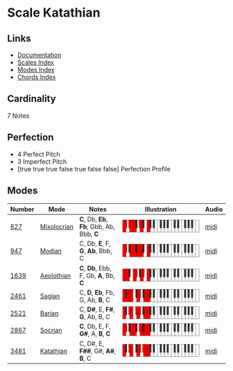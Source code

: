 # Scale Katathian

## Links

- [Documentation](index.md)
- [Scales Index](Scales.md)
- [Modes Index](Modes.md)
- [Chords Index](Chords.md)

## Cardinality

7 Notes

## Perfection

- 4 Perfect Pitch
- 3 Imperfect Pitch
- [true true true false true false false] Perfection Profile

## Modes

| Number | Mode | Notes | Illustration | Audio |
|--------|------|-------|--------------|-------|
| [827](https://ianring.com/musictheory/scales/827) | [Mixolocrian](ModeMixolocrian.md) | **C**, Db, **Eb**, **Fb**, Gbb, Ab, Bbb, **C** | ![CNaturalMixolocrian](ModeCNaturalMixolocrian.png) | [midi](https://github.com/edipermadi/music/blob/main/docs/ModeCNaturalMixolocrian.mid?raw=true) | 
| [947](https://ianring.com/musictheory/scales/947) | [Modian](ModeModian.md) | C, Db, **E**, F, **G**, **Ab**, Bbb, C | ![CNaturalModian](ModeCNaturalModian.png) | [midi](https://github.com/edipermadi/music/blob/main/docs/ModeCNaturalModian.mid?raw=true) | 
| [1639](https://ianring.com/musictheory/scales/1639) | [Aeolothian](ModeAeolothian.md) | **C**, **Db**, Ebb, F, Gb, **A**, Bb, **C** | ![CNaturalAeolothian](ModeCNaturalAeolothian.png) | [midi](https://github.com/edipermadi/music/blob/main/docs/ModeCNaturalAeolothian.mid?raw=true) | 
| [2461](https://ianring.com/musictheory/scales/2461) | [Sagian](ModeSagian.md) | C, **D**, **Eb**, Fb, G, Ab, **B**, C | ![CNaturalSagian](ModeCNaturalSagian.png) | [midi](https://github.com/edipermadi/music/blob/main/docs/ModeCNaturalSagian.mid?raw=true) | 
| [2521](https://ianring.com/musictheory/scales/2521) | [Barian](ModeBarian.md) | C, **D#**, E, **F#**, **G**, Ab, B, C | ![CNaturalBarian](ModeCNaturalBarian.png) | [midi](https://github.com/edipermadi/music/blob/main/docs/ModeCNaturalBarian.mid?raw=true) | 
| [2867](https://ianring.com/musictheory/scales/2867) | [Socrian](ModeSocrian.md) | **C**, Db, E, F, **G#**, A, **B**, **C** | ![CNaturalSocrian](ModeCNaturalSocrian.png) | [midi](https://github.com/edipermadi/music/blob/main/docs/ModeCNaturalSocrian.mid?raw=true) | 
| [3481](https://ianring.com/musictheory/scales/3481) | [Katathian](ModeKatathian.md) | C, D#, E, **F##**, G#, **A#**, **B**, C | ![CNaturalKatathian](ModeCNaturalKatathian.png) | [midi](https://github.com/edipermadi/music/blob/main/docs/ModeCNaturalKatathian.mid?raw=true) | 

